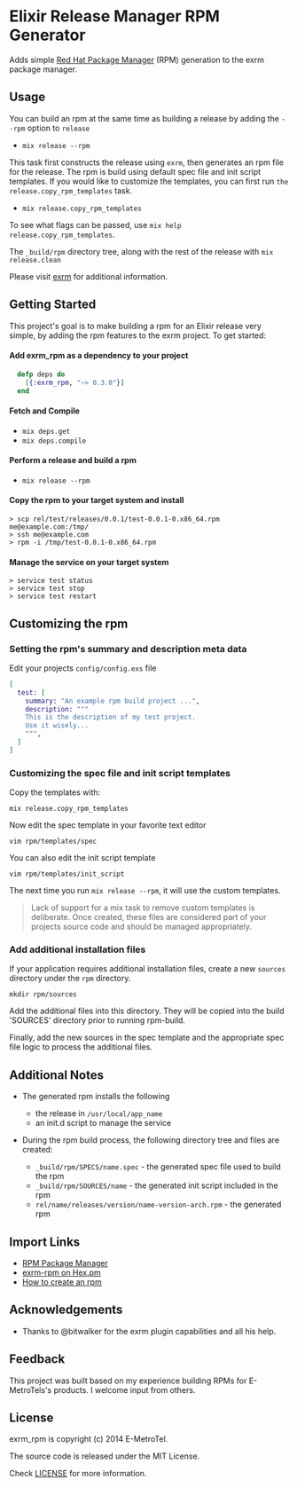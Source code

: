 # Elixir Release Manager RPM Generator

Adds simple [Red Hat Package Manager](http://en.wikipedia.org/wiki/RPM_Package_Manager) (RPM) generation to the exrm package manager. 

## Usage

You can build an rpm at the same time as building a release by adding the `--rpm` option to `release`

- `mix release --rpm`

This task first constructs the release using `exrm`, then generates an rpm file for the release. The rpm is build using
default spec file and init script templates. If you would like to customize the templates, you can first run `the release.copy_rpm_templates`
task.

- `mix release.copy_rpm_templates`

To see what flags can be passed, use `mix help release.copy_rpm_templates`.

The `_build/rpm` directory tree, along with the rest of the release with `mix release.clean`

Please visit [exrm](https://github.com/bitwalker/exrm) for additional information. 

## Getting Started

This project's goal is to make building a rpm for an Elixir release very simple, by adding the rpm features to the exrm project. To get started:

#### Add exrm_rpm as a dependency to your project
```elixir
  defp deps do
    [{:exrm_rpm, "~> 0.3.0"}]
  end
```

#### Fetch and Compile

- `mix deps.get`
- `mix deps.compile`

#### Perform a release and build a rpm

- `mix release --rpm`

#### Copy the rpm to your target system and install

```
> scp rel/test/releases/0.0.1/test-0.0.1-0.x86_64.rpm me@example.com:/tmp/
> ssh me@example.com
> rpm -i /tmp/test-0.0.1-0.x86_64.rpm
```

#### Manage the service on your target system

```
> service test status
> service test stop
> service test restart
```

## Customizing the rpm

### Setting the rpm's summary and description meta data

Edit your projects `config/config.exs` file
```elixir
[
  test: [
    summary: "An example rpm build project ...",
    description: """
    This is the description of my test project. 
    Use it wisely...
    """,
  ]
]
```

### Customizing the spec file and init script templates

Copy the templates with:

`mix release.copy_rpm_templates`

Now edit the spec template in your favorite text editor

`vim rpm/templates/spec`

You can also edit the init script template

`vim rpm/templates/init_script`

The next time you run `mix release --rpm`, it will use the custom templates.

> Lack of support for a mix task to remove custom templates is deliberate. Once created, 
> these files are considered part of your projects source code and should be managed appropriately.

### Add additional installation files

If your application requires additional installation files, create a new `sources` directory under the `rpm` directory.

`mkdir rpm/sources`

Add the additional files into this directory. They will be copied into the build 'SOURCES' directory prior to running rpm-build.

Finally, add the new sources in the spec template and the appropriate spec file logic to process the additional files.

## Additional Notes

- The generated rpm installs the following
    - the release in `/usr/local/app_name`
    - an init.d script to manage the service

- During the rpm build process, the following directory tree and files are created:
    - `_build/rpm/SPECS/name.spec` - the generated spec file used to build the rpm
    - `_build/rpm/SOURCES/name` - the generated init script included in the rpm
    - `rel/name/releases/version/name-version-arch.rpm` - the generated rpm

## Import Links

- [RPM Package Manager](http://en.wikipedia.org/wiki/RPM_Package_Manager)
- [exrm-rpm on Hex.pm](https://hex.pm/packages/exrm_rpm)
- [How to create an rpm](https://fedoraproject.org/wiki/How_to_create_an_RPM_package)

## Acknowledgements

- Thanks to @bitwalker for the exrm plugin capabilities and all his help.

## Feedback

This project was built based on my experience building RPMs for E-MetroTels's products. 
I welcome input from others.

## License

exrm_rpm is copyright (c) 2014 E-MetroTel. 

The source code is released under the MIT License.

Check [LICENSE](LICENSE) for more information.
